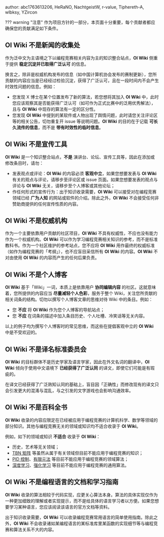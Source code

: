 author: abc1763613206, HeRaNO, NachtgeistW, r-value, Tiphereth-A, wlbksy, YZircon

??? warning "注意"
    作为项目方针的一部分，本页面十分重要，每个贡献者都应确保您的贡献满足如下条件。

## OI Wiki 不是新闻的收集处

作为泛中文为主语境之下以编程竞赛相关内容为主的知识整合站点，**OI Wiki** 侧重于提供 **稳定沉淀并已取得广泛认可** 的信息。

换言之，除非是权威机构发布的信息（如中国计算机协会发布的赛制更新），您所贡献的内容应当是已经经过检验沉淀，获得了广泛认可，且在一段时间内不会产生时效性问题的信息。例如：

-   您发现 X 博士在某个位置发布了新的算法，若您想将其加入 **OI Wiki** 中，此时您应该观察其是否能获得广泛认可（如可作为正式比赛中的泛用优秀解法），且与 **OI Wiki** 中现存的算法有一定的区分性。
-   您发现 **OI Wiki** 中提到的某软件或人物出现了舆情问题，此时请您关注评论区等的相关公告，切勿重复开 issue 等说明问题。**OI Wiki** 的目的在于记载 **可长久流传的信息**，而不是 **带有时效性的临时信息**。

## OI Wiki 不是宣传工具

**OI Wiki** 是一个知识整合站点，**不是** 演讲台、论坛、宣传工具等，因此在添加或修改条目时，请勿：

-   发表观点或评论：**OI Wiki** 的内容必须 **客观中立**，如果您想要发表与 **OI Wiki** 有关的观点与评论，请移步至评论区或 issue 页面。如果您想要发表的观点与评论与 **OI Wiki** 无关，请移步至个人博客或其他论坛；
-   作任何形式的宣传行为：出于知识收录需要，**OI Wiki** 可以接受对在编程竞赛领域已经 **广为人知** 的网站或软件的介绍。除此之外，**OI Wiki** 不会接受任何非赞助商提供的任何宣传性质的内容。

## OI Wiki 不是权威机构

作为一个主要依靠用户贡献的社区项目，**OI Wiki** 不具有权威性，不应也没有能力作为一个权威机构。**OI Wiki** 可以作为学习编程竞赛相关知识的参考，而不是标准教科书。作为一个社区维护的参考站点，您不应将 **OI Wiki** 用作最终的权威标准（如作为编程竞赛的「考纲」），也不应盲目采信所有 **OI Wiki** 的内容。**OI Wiki** 不对由使用 **OI Wiki** 的内容而产生的任何后果负责。

## OI Wiki 不是个人博客

**OI Wiki** 基于「Wiki」一词，本质上是依靠用户 **协同编辑内容** 的社区。这就意味着，您所提供的内容应当 **尽量减轻个人色彩**，服务于整个 Wiki，关注您所贡献的相关词条的结构。切勿以撰写个人博客文章的思维对待 Wiki 中的条目。例如：

-   您 **不应** 将 **OI Wiki** 作为您个人博客的导航站点；
-   您 **不应** 在词条的描述中加入条目历史、个人吐槽、冷笑话等无关内容。

以上的例子均为撰写个人博客时的常见思维，而这些在提倡客观中立的 **OI Wiki** 中是不受欢迎的。

## OI Wiki 不是译名标准委员会

**OI Wiki** 的目标群体不是历史学家及语言学家，因此在外文名词的翻译中，**OI Wiki** 倾向于使用中文语境下 **已经获得了广泛认同** 的译文，即使它们可能是有瑕疵的。

在译文已经获得了广泛熟知认同的基础上，盲目因「正确性」而修改现有的译文只会引发更大的混淆与混乱，与之引发的文字游戏也会影响沟通效率。

## OI Wiki 不是百科全书

**OI Wiki** 收录的内容应限定在已经被应用于编程竞赛的计算机科学、数学等领域的部分知识。其他与编程竞赛无关的领域或知识均不适合收录于 **OI Wiki**。

例如，如下的领域或知识 **不适合** 收录于 **OI Wiki**：

-   历史，艺术等无关领域；
-   [TBN 矩阵](https://learnopengl.com/Advanced-Lighting/Normal-Mapping) 等虽然从属于有关领域但目前不能应用于编程竞赛的知识；
-   [PID 控制](https://en.wikipedia.org/wiki/PID_controller)、[有限元法](https://en.wikipedia.org/wiki/Finite_element_method) 等目前不能应用于编程竞赛的领域算法；
-   [深度学习](https://en.wikipedia.org/wiki/Deep_learning)、[强化学习](https://en.wikipedia.org/wiki/Reinforcement_learning) 等目前不能应用于编程竞赛的通用算法。

## OI Wiki 不是编程语言的文档和学习指南

**OI Wiki** 收录的算法相较于代码实现，应更关心算法本身。算法的具体实现仅作为一种更加细致的理解或者实现提示，而不是给具体的语言学习者以方便。如果您想要学习某种语言，您应该阅读该语言的官方文档等资料。

出于知识收录需要，**OI Wiki** 可以收录编程竞赛常用语言的简单使用指南。除此之外，**OI Wiki** 不会收录诸如某编程语言的某标准库里某函数的实现细节等与编程竞赛和算法关系不大的内容。

